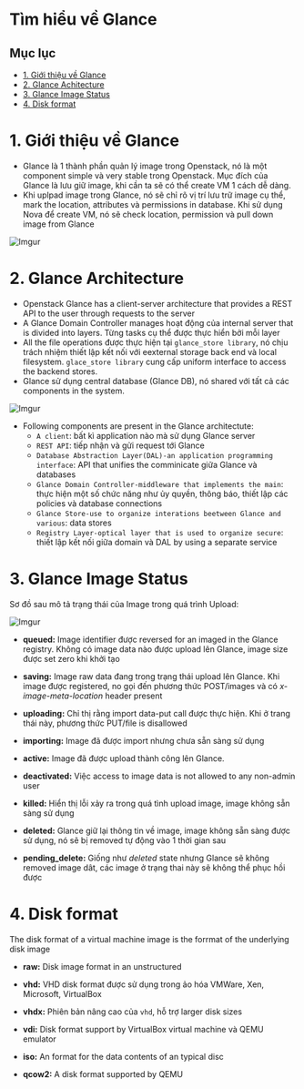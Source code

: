 # Tìm hiểu về Glance

## Mục lục

* [1. Giới thiệu về Glance](#1)
* [2. Glance Achitecture](#2)
* [3. Glance Image Status]()
* [4. Disk format](#4)



<a name="1"></a>

# 1. Giới thiệu về Glance

- Glance là 1 thành phần quản lý image trong Openstack, nó là một component simple và very stable trong Openstack. Mục đích của Glance là lưu giữ image, khi cần ta sẽ có thể create VM 1 cách dễ dàng.
- Khi uplpad image trong Glance, nó sẽ chỉ rõ vị trí lưu trữ image cụ thể, mark the location, attributes và permissions in database. Khi sử dụng Nova để create VM, nó sẽ check location, permission và pull down image from Glance

![Imgur](https://i.imgur.com/T19T2vS.png)


<a name="2"></a>

# 2. Glance Architecture

- Openstack Glance has a client-server architecture that provides a REST API to the user through requests to the server
- A Glance Domain Controller manages hoạt động của internal server that is divided into layers. Từng tasks cụ thể được thực hiển bởi mỗi layer
- All the file operations được thực hiện tại `glance_store library`, nó chịu trách nhiệm thiết lập kết nối với eexternal storage back end và local filesystem. `glace_store library` cung cấp uniform interface to access the backend stores.
- Glance sử dụng central database (Glance DB), nó shared với tất cả các components in the system.


![Imgur](https://i.imgur.com/10CdZwC.png)


- Following components are present in the Glance architectute:
    * `A client`: bất kì application nào mà sử dụng Glance server
    * `REST API`: tiếp nhận và gửi request tới Glance
    * `Database Abstraction Layer(DAL)-an application programming interface`: API that unifies the comminicate giữa Glance và databases
    * `Glance Domain Controller-middleware that implements the main`: thực hiện một số chức năng như ủy quyền, thông báo, thiết lập các policies và database connections
    * `Glance Store-use to organize interations beetween Glance and various`: data stores
    * `Registry Layer-optical layer that is used to organize secure`: thiết lập kết nối giữa domain và DAL by using a separate service


<a name="3"></a>

# 3. Glance Image Status

Sơ đồ sau mô tả trạng thái của Image trong quá trình Upload:


![Imgur](https://i.imgur.com/n1WqbPX.png)


- **queued:** Image identifier được reversed for an imaged in the Glance registry. Không có image data nào được upload lên Glance, image size được set zero khi khởi tạo

- **saving:** Image raw data đang trong trạng thái upload lên Glance. Khi image được registered, no gọi đến phương thức POST/images và có *x-image-meta-location* header present

- **uploading:** Chỉ thị rằng import data-put call được thực hiện. Khi ở trang thái này, phương thức PUT/file is disallowed

- **importing:** Image đã được import nhưng chưa sẵn sàng sử dụng

- **active:** Image đã được upload thành công lên Glance.

- **deactivated:** Việc access to image data is not allowed to any non-admin user

- **killed:** Hiển thị lỗi xảy ra trong quá tình upload image, image không sẵn sàng sử dụng

- **deleted:** Glance giữ lại thông tin về image, image không sẵn sàng được sử dụng, nó sẽ bị removed tự động vào 1 thời gian sau

- **pending_delete:** Giống như *deleted* state nhưng Glance sẽ không removed image dât, các image ở trạng thai này sẽ không thể phục hồi được


<a name="4"></a>

# 4. Disk format

The disk format of a virtual machine image is the forrmat of the underlying disk image

- **raw:** Disk image format in an unstructured

- **vhd:** VHD disk format được sử dụng trong ảo hóa VMWare, Xen, Microsoft, VirtualBox

- **vhdx:** Phiên bản nâng cao của `vhd`, hỗ trợ larger disk sizes

- **vdi:** Disk format support by VirtualBox virtual machine và QEMU emulator

- **iso:** An format for the data contents of an typical disc

- **qcow2:** A disk format supported by QEMU
